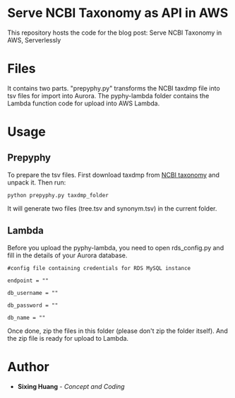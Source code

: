 # Serve NCBI Taxonomy as API in AWS

This repository hosts the code for the blog post: Serve NCBI Taxonomy in AWS, Serverlessly


# Files

It contains two parts. "prepyphy.py" transforms the NCBI taxdmp file into tsv files for import into Aurora. The pyphy-lambda folder contains the Lambda function code for upload into AWS Lambda.



# Usage

##  Prepyphy
To prepare the tsv files. First download taxdmp from [NCBI taxonomy](https://ftp.ncbi.nih.gov/pub/taxonomy/) and unpack it. Then run:

    python prepyphy.py taxdmp_folder

It will generate two files (tree.tsv and synonym.tsv) in the current folder. 

## Lambda
Before you upload the pyphy-lambda, you need to open rds_config.py and fill in the details of your Aurora database. 

    #config file containing credentials for RDS MySQL instance
    
    endpoint = ""
    
    db_username = ""
    
    db_password = ""
    
    db_name = ""

Once done, zip the files in this folder (please don't zip the folder itself). And the zip file is ready for upload to Lambda.

# Author
* **Sixing Huang** - *Concept and Coding*
